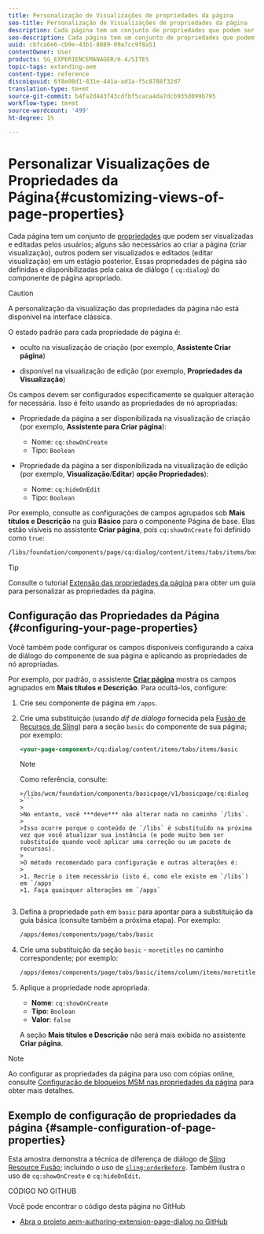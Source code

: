 ```yaml
---
title: Personalização de Visualizações de propriedades da página
seo-title: Personalização de Visualizações de propriedades da página
description: Cada página tem um conjunto de propriedades que podem ser editadas conforme necessário
seo-description: Cada página tem um conjunto de propriedades que podem ser editadas conforme necessário
uuid: cbfca6e6-cb9e-43b1-8889-09a7cc9f8a51
contentOwner: User
products: SG_EXPERIENCEMANAGER/6.4/SITES
topic-tags: extending-aem
content-type: reference
discoiquuid: 6f8e08d1-831e-441a-ad1a-f5c8788f32d7
translation-type: tm+mt
source-git-commit: b4fa2d443f43cdfbf5caca4da7dcb935d099b795
workflow-type: tm+mt
source-wordcount: '499'
ht-degree: 1%

---
```



# Personalizar Visualizações de Propriedades da Página{#customizing-views-of-page-properties}

Cada página tem um conjunto de [propriedades](/help/sites-authoring/editing-page-properties.md) que podem ser visualizadas e editadas pelos usuários; alguns são necessários ao criar a página (criar visualização), outros podem ser visualizados e editados (editar visualização) em um estágio posterior. Essas propriedades de página são definidas e disponibilizadas pela caixa de diálogo ( `cq:dialog`) do componente de página apropriado.

>[!CAUTION]
>
>A personalização da visualização das propriedades da página não está disponível na interface clássica.

O estado padrão para cada propriedade de página é:

* oculto na visualização de criação (por exemplo, **Assistente Criar página**)

* disponível na visualização de edição (por exemplo, **Propriedades da Visualização**)

Os campos devem ser configurados especificamente se qualquer alteração for necessária. Isso é feito usando as propriedades de nó apropriadas:

* Propriedade da página a ser disponibilizada na visualização de criação (por exemplo, **Assistente para Criar página**):

   * Nome: `cq:showOnCreate`
   * Tipo: `Boolean`

* Propriedade da página a ser disponibilizada na visualização de edição (por exemplo, **Visualização**/**Editar**) **opção Propriedades**):

   * Nome: `cq:hideOnEdit`
   * Tipo: `Boolean`

Por exemplo, consulte as configurações de campos agrupados sob **Mais títulos e Descrição** na guia **Básico** para o componente Página de base. Elas estão visíveis no assistente **Criar página**, pois `cq:showOnCreate` foi definido como `true`:

```xml
/libs/foundation/components/page/cq:dialog/content/items/tabs/items/basic/items/column/items/moretitles
```

>[!TIP]
>
>Consulte o tutorial [Extensão das propriedades da página](https://docs.adobe.com/content/help/en/experience-manager-learn/sites/developing/page-properties-technical-video-develop.html) para obter um guia para personalizar as propriedades da página.

## Configuração das Propriedades da Página {#configuring-your-page-properties}

Você também pode configurar os campos disponíveis configurando a caixa de diálogo do componente de sua página e aplicando as propriedades de nó apropriadas.

Por exemplo, por padrão, o assistente [**Criar página**](/help/sites-authoring/managing-pages.md#creating-a-new-page) mostra os campos agrupados em **Mais títulos e Descrição**. Para ocultá-los, configure:

1. Crie seu componente de página em `/apps`.
1. Crie uma substituição (usando *dif de diálogo* fornecida pela [Fusão de Recursos de Sling](/help/sites-developing/sling-resource-merger.md)) para a seção `basic` do componente de sua página; por exemplo:

   ```xml
   <your-page-component>/cq:dialog/content/items/tabs/items/basic
   ```

   >[!NOTE]
   >
   >Como referência, consulte:
   >
   >
   ```
   >/libs/wcm/foundation/components/basicpage/v1/basicpage/cq:dialog
   >```
   >
   >No entanto, você ***deve*** não alterar nada no caminho `/libs`.
   >
   >Isso ocorre porque o conteúdo de `/libs` é substituído na próxima vez que você atualizar sua instância (e pode muito bem ser substituído quando você aplicar uma correção ou um pacote de recursos).
   >
   >O método recomendado para configuração e outras alterações é:
   >
   >1. Recrie o item necessário (isto é, como ele existe em `/libs`) em `/apps`
   >1. Faça quaisquer alterações em `/apps`


1. Defina a propriedade `path` em `basic` para apontar para a substituição da guia básica (consulte também a próxima etapa). Por exemplo:

   ```xml
   /apps/demos/components/page/tabs/basic
   ```

1. Crie uma substituição da seção `basic` - `moretitles` no caminho correspondente; por exemplo:

   ```xml
   /apps/demos/components/page/tabs/basic/items/column/items/moretitles
   ```

1. Aplique a propriedade node apropriada:

   * **Nome**: `cq:showOnCreate`
   * **Tipo**: `Boolean`
   * **Valor**:  `false`

   A seção **Mais títulos e Descrição** não será mais exibida no assistente **Criar página**.

>[!NOTE]
>
>Ao configurar as propriedades da página para uso com cópias online, consulte [Configuração de bloqueios MSM nas propriedades da página](/help/sites-developing/extending-msm.md#configuring-msm-locks-on-page-properties-touch-enabled-ui) para obter mais detalhes.

## Exemplo de configuração de propriedades da página {#sample-configuration-of-page-properties}

Esta amostra demonstra a técnica de diferença de diálogo de [Sling Resource Fusão](/help/sites-developing/sling-resource-merger.md); incluindo o uso de [`sling:orderBefore`](/help/sites-developing/sling-resource-merger.md#properties). Também ilustra o uso de `cq:showOnCreate` e `cq:hideOnEdit`.

CÓDIGO NO GITHUB

Você pode encontrar o código desta página no GitHub

* [Abra o projeto aem-authoring-extension-page-dialog no GitHub](https://github.com/Adobe-Marketing-Cloud/aem-authoring-extension-page-dialog)
